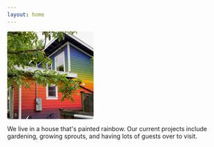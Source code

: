 ```yaml
---
layout: home
---
```


<img style="border-radius: 4px; padding: 0px;" src="/assets/images/RainbowHouse.jpg" alt="Photo of house painted rainbow" align="middle">

We live in a house that's painted rainbow.  Our current projects include gardening, growing sprouts, and having lots of guests over to visit.  
